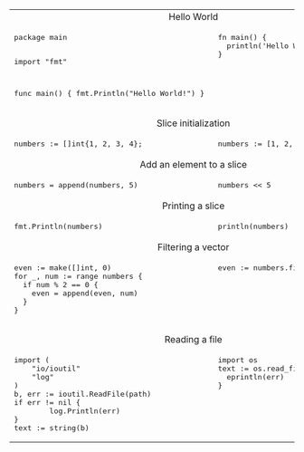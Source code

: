 <table>
<tr><td colspan="2" align="center">Hello World</td></tr>
<tr>
<td>
<pre class="highlight highlight-source-v">
package main

import "fmt"

func main() {
  fmt.Println("Hello World!")
}
</pre>
</td>
<td valign="top">
<pre>
fn main() {
  println('Hello World!')
}
</pre>
</td>
</tr>


<tr><td colspan="2" align="center">Slice initialization</td></tr>
<tr>
<td>
<pre>
numbers := []int{1, 2, 3, 4};
</pre>
</td>
<td valign="top">
<pre>
numbers := [1, 2, 3, 4]
</pre>
</td>
</tr>

<tr><td colspan="2" align="center">Add an element to a slice</td></tr>
<tr>
<td>
<pre>
numbers = append(numbers, 5)
</pre>
</td>
<td valign="top">
<pre>
numbers << 5
</pre>
</td>
</tr>

<tr><td colspan="2" align="center">Printing a slice</td></tr>
<tr>
<td>
<pre>
fmt.Println(numbers)
</pre>
</td>
<td valign="top">
<pre>
println(numbers)
</pre>
</td>
</tr>


<tr><td colspan="2" align="center">Filtering a vector</td></tr>
<tr>
<td>
<pre>
even := make([]int, 0)
for _, num := range numbers {
  if num % 2 == 0 {
    even = append(even, num)
  }
}

</pre>
</td>
<td valign="top">
<pre>
even := numbers.filter(it % 2 == 0)
</pre>
</td>
</tr>



<tr><td colspan="2" align="center">Reading a file</td></tr>
<tr>
<td>
<pre>
import (
    "io/ioutil"
    "log"
)
b, err := ioutil.ReadFile(path)
if err != nil {
        log.Println(err)
}
text := string(b)
</pre>
</td>
<td valign="top">
<pre>
import os
text := os.read_file(path)or{
  eprintln(err)
}
</pre>
</td>
</tr>




</table>


